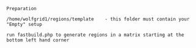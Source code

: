 
	Preparation

	/home/wolfgrid1/regions/template	- this folder must contain your "Empty" setup

	run fastbuild.php to generate regions in a matrix starting at the bottom left hand corner


